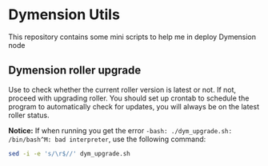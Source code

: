 # Dymension Utils
This repository contains some mini scripts to help me in deploy Dymension node

## Dymension roller upgrade
Use to check whether the current roller version is latest or not. If not, proceed with upgrading roller.
You should set up crontab to schedule the program to automatically check for updates, you will always be on the latest roller status.

**Notice:** If when running you get the error `-bash: ./dym_upgrade.sh: /bin/bash^M: bad interpreter`, use the following command:
```bash
sed -i -e 's/\r$//' dym_upgrade.sh
```
